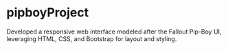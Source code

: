 # pipboyProject
Developed a responsive web interface modeled after the Fallout Pip-Boy UI, leveraging HTML, CSS, and Bootstrap for layout
and styling.
